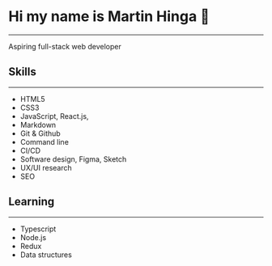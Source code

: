 # Hi my name is Martin Hinga :wave:
---
Aspiring full-stack web developer


## Skills
---
- HTML5
- CSS3
- JavaScript, React.js, 
- Markdown
- Git & Github
- Command line
- CI/CD
- Software design, Figma, Sketch
- UX/UI research
- SEO

## Learning
---
- Typescript
- Node.js
- Redux
- Data structures



